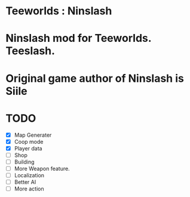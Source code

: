 Teeworlds : Ninslash
====

# Ninslash mod for Teeworlds. Teeslash.
# Original game author of Ninslash is Siile


# TODO
- [x] Map Generater
- [x] Coop mode
- [x] Player data
- [ ] Shop
- [ ] Building
- [ ] More Weapon feature.
- [ ] Localization
- [ ] Better AI
- [ ] More action
